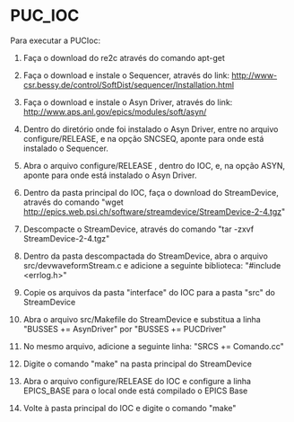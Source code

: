 PUC_IOC
=======
Para executar a PUCIoc:

1. Faça o download do re2c através do comando apt-get 

2. Faça o download e instale o Sequencer, através do link: http://www-csr.bessy.de/control/SoftDist/sequencer/Installation.html

3. Faça o download e instale o Asyn Driver, através do link: http://www.aps.anl.gov/epics/modules/soft/asyn/

4. Dentro do diretório onde foi instalado o Asyn Driver, entre no arquivo configure/RELEASE, e na opção SNCSEQ, aponte para onde está instalado o Sequencer.

5. Abra o arquivo configure/RELEASE , dentro do IOC, e, na opção ASYN, aponte para onde está instalado o Asyn Driver.

6. Dentro da pasta principal do IOC, faça o download do StreamDevice, através do comando "wget http://epics.web.psi.ch/software/streamdevice/StreamDevice-2-4.tgz"

7. Descompacte o StreamDevice, através do comando "tar -zxvf StreamDevice-2-4.tgz"

8. Dentro da pasta descompactada do StreamDevice, abra o arquivo src/devwaveformStream.c e adicione a seguinte biblioteca: "#include <errlog.h>"

9. Copie os arquivos da pasta "interface" do IOC para a pasta "src" do StreamDevice

10. Abra o arquivo src/Makefile do StreamDevice e substitua a linha "BUSSES += AsynDriver" por "BUSSES += PUCDriver"

11. No mesmo arquivo, adicione a seguinte linha: "SRCS += Comando.cc"

12. Digite o comando "make" na pasta principal do StreamDevice

13. Abra o arquivo configure/RELEASE do IOC e configure a linha EPICS_BASE para o local onde está compilado o EPICS Base

14. Volte à pasta principal do IOC e digite o comando "make"

